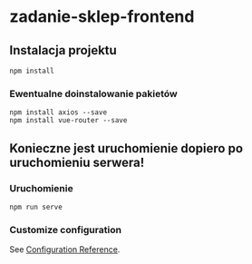 # zadanie-sklep-frontend

## Instalacja projektu
```
npm install
```

### Ewentualne doinstalowanie pakietów
```
npm install axios --save
npm install vue-router --save
```
## Konieczne jest uruchomienie dopiero po uruchomieniu serwera!

### Uruchomienie
```
npm run serve
```

### Customize configuration
See [Configuration Reference](https://cli.vuejs.org/config/).
